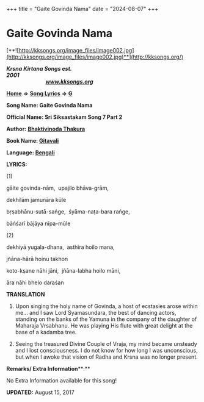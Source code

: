 +++
title = "Gaite Govinda Nama"
date = "2024-08-07"
+++

# Gaite Govinda Nama
[**![http://kksongs.org/image_files/image002.jpg](http://kksongs.org/image_files/image002.jpg)**](http://kksongs.org/)

**_Krsna Kirtana Songs est. 2001_**                                                                                                                                                 **_www.kksongs.org_**

**[Home](http://kksongs.org/)** **⇒** **[Song Lyrics](http://kksongs.org/lyrics.html)** **⇒** **[G](http://kksongs.org/songs/song_g.html)**

**Song Name: Gaite Govinda Nama**

**Official Name: Sri Siksastakam Song 7 Part 2**

**Author:** [**Bhaktivinoda Thakura**](http://kksongs.org/authors/list/bhaktivinoda.html)

**Book Name: [Gitavali](http://kksongs.org/authors/literature/gitavali.html)**

**Language: [Bengali](http://kksongs.org/language/list/bengali.html)**

**LYRICS:**

(1)

gāite govinda-nām,  upajilo bhāva-grām,

dekhilām jamunāra kūle

bṛṣabhānu-sutā-sańge,  śyāma-naṭa-bara rańge,

bāńśarī bājāya nīpa-mūle

(2)

dekhiyā yugala-dhana,  asthira hoilo mana,

jñāna-hārā hoinu takhon

koto-kṣane nāhi jāni,  jñāna-labha hoilo māni,

āra nāhi bhelo daraśan

**TRANSLATION**

1) Upon singing the holy name of Govinda, a host of ecstasies arose within me... and I saw Lord Syamasundara, the best of dancing actors, standing on the banks of the Yamuna in the company of the daughter of Maharaja Vrsabhanu. He was playing His flute with great delight at the base of a kadamba tree.

2) Seeing the treasured Divine Couple of Vraja, my mind became unsteady and I lost consciousness. I do not know for how long I was unconscious, but when I awoke that vision of Radha and Krsna was no longer present.

**Remarks/ Extra Information****:**

No Extra Information available for this song!

**UPDATED:** August 15, 2017
